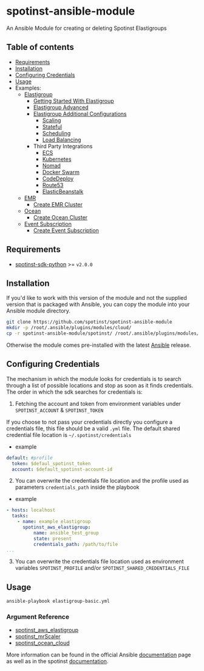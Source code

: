# spotinst-ansible-module
An Ansible Module for creating or deleting Spotinst Elastigroups

## Table of contents
<!--ts-->
   * [Requirements](#requirements)
   * [Installation](#installation)
   * [Configuring Credentials](#configuring-credentials)
   * [Usage](#usage)
   * Examples:
      * [Elastigroup](./examples/elastigroup)
        * [Getting Started With Elastigroup](./examples/elastigroup/elastigroup-basic.yml)
        * [Elastigroup Advanced](./examples/elastigroup/elastigroup-advanced.yml)
        * [Elastigroup Additional Configurations](./examples/elastigroup/elastigroup-additional-configurations.yml)
          * [Scaling](./examples/elastigroup/elastigroup-scaling-policies.yml)
          * [Stateful](./examples/elastigroup/elastigroup-stateful.yml)
          * [Scheduling](./examples/elastigroup/elastigroup-scheduling.yml)
          * [Load Balancing](./examples/elastigroup/elastigroup-load-balancers.yml)
        * Third Party Integrations
          * [ECS](./examples/elastigroup/elastigroup-ecs.yml)
          * [Kubernetes](./examples/elastigroup/elastigroup-kubernetes.yml)
          * [Nomad](./examples/elastigroup/elastigroup-nomad.yml)
          * [Docker Swarm](./examples/elastigroup/elastigroup-docker-swarm.yml)
          * [CodeDeploy](./examples/elastigroup/elastigroup-code-deploy.yml)
          * [Route53](./examples/elastigroup/elastigroup-route53.yml)
          * [ElasticBeanstalk](./examples/elastigroup/elastigroup-elasticbeanstalk.yml)
      * [EMR](./examples/emr)
        * [Create EMR Cluster](./examples/emr/spotinst-emr.yml)
      * [Ocean](./examples/ocean)
        * [Create Ocean Cluster](./examples/ocean/spotinst-ocean.yml)
      * [Event Subscription](./examples/events)
        * [Create Event Subscription](./examples/events/spotinst-event-subscription.yml)
<!--te-->

## Requirements
- [spotinst-sdk-python](https://github.com/spotinst/spotinst-sdk-python) >= `v2.0.0`

## Installation
If you'd like to work with this version of the module and not the supplied version that is packaged with Ansible,
you can copy the module into your Ansible module directory. 
```bash
git clone https://github.com/spotinst/spotinst-ansible-module
mkdir -p /root/.ansible/plugins/modules/cloud/
cp -r spotinst-ansible-module/spotinst/ /root/.ansible/plugins/modules/cloud/
```
Otherwise the module comes pre-installed with the latest [Ansible](https://github.com/ansible/ansible) release.

## Configuring Credentials
The mechanism in which the module looks for credentials is to search through a list of possible locations and stop as soon as it finds credentials. 
The order in which the sdk searches for credentials is:
  1. Fetching the account and token from environment variables under `SPOTINST_ACCOUNT` & `SPOTINST_TOKEN`

If you choose to not pass your credentials directly you configure a credentials file, this file should be a valid `.yml` file.
The default shared credential file location is `~/.spotinst/credentials` 
- example

```yaml
default: #profile
  token: $defaul_spotinst_token
  account: $default_spotinst-account-id
```
  
  2. You can overwrite the credentials file location and the profile used as parameters `credentials_path` inside the playbook
- example
  
```yaml
- hosts: localhost
  tasks:
    - name: example elastigroup
      spotinst_aws_elastigroup:
          name: ansible_test_group
          state: present
          credentials_path: /path/to/file
...
```

  3. You can overwrite the credentials file location used as environment variables `SPOTINST_PROFILE` and/or `SPOTINST_SHARED_CREDENTIALS_FILE`

## Usage
```bash
ansible-playbook elastigroup-basic.yml
```

### Argument Reference
- [spotinst_aws_elastigroup](./docs/argument_reference_eg.yml)  
- [spotinst_mrScaler](./docs/argument_reference_emr.yml)
- [spotinst_ocean_cloud](./docs/argument_reference_ocean.yml)

More information can be found in the official Ansible [documentation](https://docs.ansible.com/ansible/latest/modules/spotinst_aws_elastigroup_module.html#spotinst-aws-elastigroup-module) 
page as well as in the spotinst [documentation](https://help.spotinst.com/hc/en-us/articles/115003530285-Ansible-).

